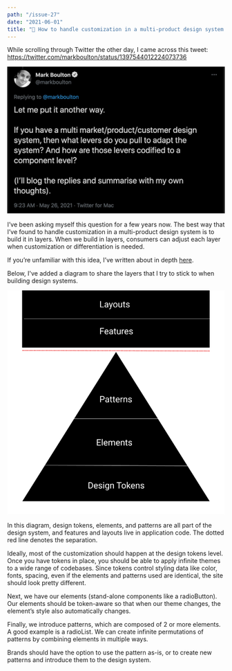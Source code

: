```yaml
---
path: "/issue-27"
date: "2021-06-01"
title: "💄 How to handle customization in a multi-product design system (#27)"
---
```


While scrolling through Twitter the other day, I came across this tweet: https://twitter.com/markboulton/status/1397544012224073736​

![](../../../assets/markboulton.png)

I’ve been asking myself this question for a few years now. The best way that I’ve found to handle customization in a multi-product design system is to build it in layers. When we build in layers, consumers can adjust each layer when customization or differentiation is needed.

If you’re unfamiliar with this idea, I’ve written about in depth [here](../../layers-of-abstraction-in-design-systems/).

Below, I've added a diagram to share the layers that I try to stick to when building design systems.

​![](../../../assets/design-system-layers.png)

In this diagram, design tokens, elements, and patterns are all part of the design system, and features and layouts live in application code. The dotted red line denotes the separation.

Ideally, most of the customization should happen at the design tokens level. Once you have tokens in place, you should be able to apply infinite themes to a wide range of codebases. Since tokens control styling data like color, fonts, spacing, even if the elements and patterns used are identical, the site should look pretty different.

Next, we have our elements (stand-alone components like a radioButton). Our elements should be token-aware so that when our theme changes, the element’s style also automatically changes.

Finally, we introduce patterns, which are composed of 2 or more elements. A good example is a radioList. We can create infinite permutations of patterns by combining elements in multiple ways.

Brands should have the option to use the pattern as-is, or to create new patterns and introduce them to the design system.
